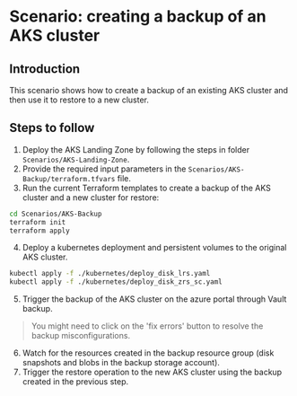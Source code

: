 # Scenario: creating a backup of an AKS cluster

## Introduction

This scenario shows how to create a backup of an existing AKS cluster and then use it to restore to a new cluster.

## Steps to follow

1. Deploy the AKS Landing Zone by following the steps in folder `Scenarios/AKS-Landing-Zone`.
2. Provide the required input parameters in the `Scenarios/AKS-Backup/terraform.tfvars` file.
3. Run the current Terraform templates to create a backup of the AKS cluster and a new cluster for restore:

```sh
cd Scenarios/AKS-Backup
terraform init
terraform apply
```

4. Deploy a kubernetes deployment and persistent volumes to the original AKS cluster.

```sh
kubectl apply -f ./kubernetes/deploy_disk_lrs.yaml
kubectl apply -f ./kubernetes/deploy_disk_zrs_sc.yaml
```

5. Trigger the backup of the AKS cluster on the azure portal through Vault backup.
> You might need to click on the 'fix errors' button to resolve the backup misconfigurations.
6. Watch for the resources created in the backup resource group (disk snapshots and blobs in the backup storage account).
7. Trigger the restore operation to the new AKS cluster using the backup created in the previous step.